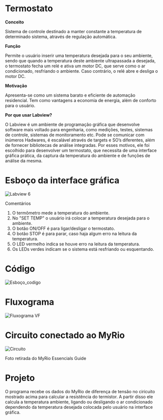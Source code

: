 # Termostato

**Conceito**  

Sistema de controle destinado a manter constante a temperatura de determinado sistema, através de regulação automática.  

**Função**  

Permite o usuário inserir uma temperatura desejada para o seu ambiente, sendo que quando a temperatura deste ambiente ultrapassada a desejada, o termostato fecha um relé e ativa um motor DC, que serve como o ar condicionado, resfriando o ambiente. Caso contrário, o relé abre e desliga o motor DC.  

**Motivação**  

Apresenta-se como um sistema barato e eficiente de automação residencial. Tem como vantagens a economia de energia, além de conforto para o usuário.

**Por que usar Labview?**

O Labview é um ambiente de programação gráfica que desenvolve software mais voltado para engenharia, como medições, testes, sistemas de controle, sistemas de monitoramento etc. Pode se comunicar com inúmeros Hadwares, é escalável através de targets e SO’s diferentes, além de fornecer bibliotecas de análise integradas. Por esses motivos, ele foi escolhido para desenvolver um termostato, que necessita de uma interface gráfica prática, da captura da temperatura do ambiente e de funções de análise da mesma.

# Esboço da interface gráfica
![Labview 6](https://user-images.githubusercontent.com/48916663/59390425-909e5200-8d47-11e9-89bb-5034148eee89.PNG)

 
Comentários

1. O termômetro mede a temperatura do ambiente.
2. No "SET TEMP" o usuário irá colocar a temperatura desejada para o ambiente.
3. O botão ON/OFF é para ligar/desligar o termostato.
4. O botão STOP é para parar, caso haja algum erro na leitura da temperatura.
5. O LED vermelho indica se houve erro na leitura da temperatura.
6. Os LEDs verdes indicam se o sistema está resfriando ou esquentando.

# Código

![Esboço_codigo](https://user-images.githubusercontent.com/48916663/59769312-41db4580-927c-11e9-8d53-a46221c9b056.PNG)

# Fluxograma

![Fluxograma VF](https://user-images.githubusercontent.com/48916663/60437612-1e51bc80-9be5-11e9-834a-558c54031f27.png)

# Circuito conectado ao MyRio

![Circuito](https://user-images.githubusercontent.com/48916663/60438084-3f66dd00-9be6-11e9-8eb8-5518f93009cc.PNG)

Foto retirada do MyRio Essencials Guide

# Projeto

O programa recebe os dados do MyRio de diferença de tensão no ciricuito mostrado acima para calcular a resistência do termistor. A partir disso ele calcula a temperatura ambiente, ligando ou desligando o ar condicionado dependendo da temperatura desejada colocada pelo usuário na interface gráfica. 
